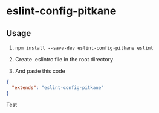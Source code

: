 # eslint-config-pitkane

## Usage

1. `npm install --save-dev eslint-config-pitkane eslint`

1. Create .eslintrc file in the root directory

1. And paste this code

```json
{
  "extends": "eslint-config-pitkane"
}
```

Test
